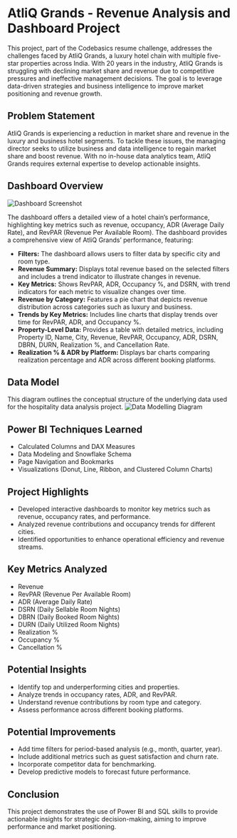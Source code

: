 # AtliQ Grands - Revenue Analysis and Dashboard Project

This project, part of the Codebasics resume challenge, addresses the challenges faced by AtliQ Grands, a luxury hotel chain with multiple five-star properties across India. With 20 years in the industry, AtliQ Grands is struggling with declining market share and revenue due to competitive pressures and ineffective management decisions. The goal is to leverage data-driven strategies and business intelligence to improve market positioning and revenue growth.

## Problem Statement

AtliQ Grands is experiencing a reduction in market share and revenue in the luxury and business hotel segments. To tackle these issues, the managing director seeks to utilize business and data intelligence to regain market share and boost revenue. With no in-house data analytics team, AtliQ Grands requires external expertise to develop actionable insights.

## Dashboard Overview
![Dashboard Screenshot](https://github.com/user-attachments/assets/d0d952bf-ceec-4781-8d81-61528a456fb4)

The dashboard offers a detailed view of a hotel chain’s performance, highlighting key metrics such as revenue, occupancy, ADR (Average Daily Rate), and RevPAR (Revenue Per Available Room). The dashboard provides a comprehensive view of AtliQ Grands’ performance, featuring:

- **Filters:** The dashboard allows users to filter data by specific city and room type.
- **Revenue Summary:** Displays total revenue based on the selected filters and includes a trend indicator to illustrate changes in revenue.
- **Key Metrics:** Shows RevPAR, ADR, Occupancy %, and DSRN, with trend indicators for each metric to visualize changes over time.
- **Revenue by Category:** Features a pie chart that depicts revenue distribution across categories such as luxury and business.
- **Trends by Key Metrics:** Includes line charts that display trends over time for RevPAR, ADR, and Occupancy %.
- **Property-Level Data:** Provides a table with detailed metrics, including Property ID, Name, City, Revenue, RevPAR, Occupancy, ADR, DSRN, DBRN, DURN, Realization %, and Cancellation Rate.
- **Realization % & ADR by Platform:** Displays bar charts comparing realization percentage and ADR across different booking platforms.

## Data Model

This diagram outlines the conceptual structure of the underlying data used for the hospitality data analysis project.
![Data Modelling Diagram](https://github.com/user-attachments/assets/2eb0c294-e1e5-4af9-828d-08c617ab7fc4)


## Power BI Techniques Learned

- Calculated Columns and DAX Measures
- Data Modeling and Snowflake Schema
- Page Navigation and Bookmarks
- Visualizations (Donut, Line, Ribbon, and Clustered Column Charts)

## Project Highlights

- Developed interactive dashboards to monitor key metrics such as revenue, occupancy rates, and performance.
- Analyzed revenue contributions and occupancy trends for different cities.
- Identified opportunities to enhance operational efficiency and revenue streams.

## Key Metrics Analyzed

- Revenue
- RevPAR (Revenue Per Available Room)
- ADR (Average Daily Rate)
- DSRN (Daily Sellable Room Nights)
- DBRN (Daily Booked Room Nights)
- DURN (Daily Utilized Room Nights)
- Realization %
- Occupancy %
- Cancellation %

## Potential Insights

- Identify top and underperforming cities and properties.
- Analyze trends in occupancy rates, ADR, and RevPAR.
- Understand revenue contributions by room type and category.
- Assess performance across different booking platforms.

## Potential Improvements

- Add time filters for period-based analysis (e.g., month, quarter, year).
- Include additional metrics such as guest satisfaction and churn rate.
- Incorporate competitor data for benchmarking.
- Develop predictive models to forecast future performance.

## Conclusion

This project demonstrates the use of Power BI and SQL skills to provide actionable insights for strategic decision-making, aiming to improve performance and market positioning.
